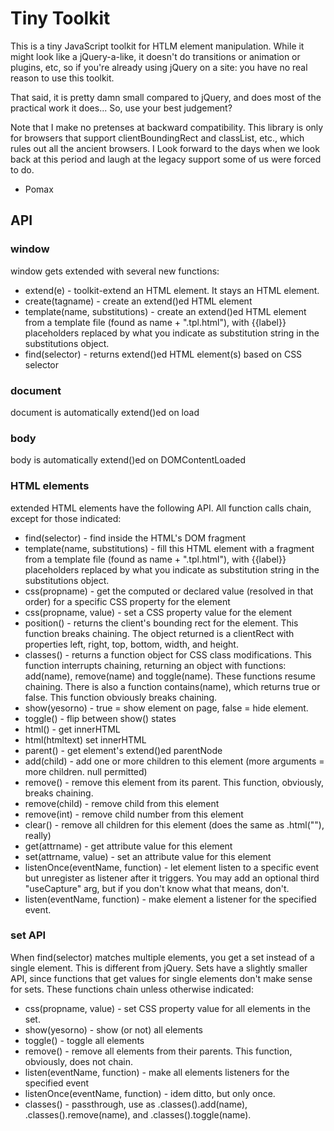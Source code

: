 Tiny Toolkit
============

This is a tiny JavaScript toolkit for HTLM element manipulation.
While it might look like a jQuery-a-like, it doesn't do transitions
or animation or plugins, etc, so if you're already using jQuery
on a site: you have no real reason to use this toolkit.

That said, it is pretty damn small compared to jQuery, and does 
most of the practical work it does... So, use your best judgement?

Note that I make no pretenses at backward compatibility.
This library is only for browsers that support clientBoundingRect
and classList, etc., which rules out all the ancient browsers. I
Look forward to the days when we look back at this period and
laugh at the legacy support some of us were forced to do.

- Pomax

API
---

### window

window gets extended with several new functions:

  * extend(e) - toolkit-extend an HTML element. It stays an HTML element.
  * create(tagname) - create an extend()ed HTML element
  * template(name, substitutions) - create an extend()ed HTML element from
                                   a template file (found as name + ".tpl.html"),
                                   with {{label}} placeholders replaced by
                                   what you indicate as substitution string
                                   in the substitutions object.
  * find(selector) - returns extend()ed HTML element(s) based on CSS selector

### document

document is automatically extend()ed on load

### body

body is automatically extend()ed on DOMContentLoaded

### HTML elements

extended HTML elements have the following API. All function calls chain,
except for those indicated:

  * find(selector) - find inside the HTML's DOM fragment
  * template(name, substitutions) - fill this HTML element with a fragment from
                                    a template file (found as name + ".tpl.html"),
                                    with {{label}} placeholders replaced by
                                    what you indicate as substitution string
                                    in the substitutions object.
  * css(propname) - get the computed or declared value (resolved in that order)
                    for a specific CSS property for the element
  * css(propname, value) - set a CSS property value for the element
  * position() - returns the client's bounding rect for the element. This function
                 breaks chaining. The object returned is a clientRect with properties
                 left, right, top, bottom, width, and height.
  * classes() - returns a function object for CSS class modifications. This function
                interrupts chaining, returning an object with functions: add(name),
                remove(name) and toggle(name). These functions resume chaining. There
                is also a function contains(name), which returns true or false. This
                function obviously breaks chaining.
  * show(yesorno) - true = show element on page, false = hide element.
  * toggle() - flip between show() states
  * html() - get innerHTML
  * html(htmltext) set innerHTML
  * parent() - get element's extend()ed parentNode
  * add(child) - add one or more children to this element (more arguments = more children. null permitted)
  * remove() - remove this element from its parent. This function, obviously, breaks chaining.
  * remove(child) - remove child from this element
  * remove(int) - remove child number <int> from this element
  * clear() - remove all children for this element (does the same as .html(""), really)
  * get(attrname) - get attribute value for this element
  * set(attrname, value) - set an attribute value for this element
  * listenOnce(eventName, function) - let element listen to a specific event
                                      but unregister as listener after it triggers.
                                      You may add an optional third "useCapture" arg,
                                      but if you don't know what that means, don't.
  * listen(eventName, function) - make element a listener for the specified event.


### set API

When find(selector) matches multiple elements, you get a set instead of a single
element. This is different from jQuery. Sets have a slightly smaller API, since
functions that get values for single elements don't make sense for sets. These
functions chain unless otherwise indicated:

  * css(propname, value) - set CSS property value for all elements in the set.
  * show(yesorno) - show (or not) all elements
  * toggle() - toggle all elements
  * remove() - remove all elements from their parents. This function, obviously, does not chain.
  * listen(eventName, function) - make all elements listeners for the specified event
  * listenOnce(eventName, function) - idem ditto, but only once.
  * classes() - passthrough, use as .classes().add(name), .classes().remove(name), and
                .classes().toggle(name).

